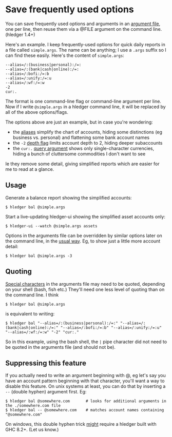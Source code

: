 # Save frequently used options

You can save frequently used options and arguments in an 
[argument file](manual#argument-files), one per
line, then reuse them via a @FILE argument on the command line.
(hledger 1.4+)

Here's an example.
I keep frequently-used options for quick daily reports in a file
called `simple.args`. The name can be anything; I use a `.args` suffix
so I can find these easily. Here's the content of `simple.args`:
```
--alias=/:(business|personal):/=:
--alias=/:(bank|cash|online):/=:
--alias=/:bofi:/=:b
--alias=/:unify:/=:u
--alias=/:wf:/=:w
-2
cur:.
```

The format is one command-line flag or command-line argument per line.
Now if I write `@simple.args` in a hledger command line, it will be replaced
by all of the above options/flags.

The options above are just an example, but in case you're wondering:

- the [aliases](manual.html#account-aliases) simplify the chart of accounts, hiding some distinctions (eg business vs. personal) and flattening some bank account names
- the `-2` [depth flag](manual.html#depth-limiting) limits account depth to 2, hiding deeper subaccounts
- the `cur:.` [query argument](manual.html#queries) shows only single-character currencies, hiding a bunch of cluttersome commodities I don't want to see

Ie they remove some detail, giving simplified reports which are easier for me to read at a glance.

## Usage

Generate a balance report showing the simplified accounts:
```shell
$ hledger bal @simple.args
```
Start a live-updating hledger-ui showing the simplified asset accounts only:
```shell
$ hledger-ui --watch @simple.args assets
```

Options in the arguments file can be overridden by similar options later on
the command line, in the [usual way](manual.html#options). 
Eg, to show just a little more account detail:
```shell
$ hledger bal @simple.args -3
```

## Quoting

[Special characters](manual.html#special-characters) in the arguments file 
may need to be quoted, depending on your shell (bash, fish etc.) 
They'll need one less level of quoting than on the command line.
I think
```shell
$ hledger bal @simple.args
```
is equivalent to writing:
```shell
$ hledger bal "--alias=/:(business|personal):/=:" "--alias=/:(bank|cash|online):/=:" "--alias=/:bofi:/=:b" "--alias=/:unify:/=:u" "--alias=/:wf:/=:w" "-2" "cur:."
```
So in this example, using the bash shell, the `|` pipe character did 
not need to be quoted in the arguments file (and should not be). 

## Suppressing this feature

If you actually need to write an argument beginning with @, 
eg let's say you have an account pattern beginning with that character, 
you'll want a way to disable this feature.  On unix systems at least, 
you can do that by inserting a `--` (double hyphen) argument first. Eg:
```
$ hledger bal @somewhere.com       # looks for additional arguments in the ./somewhere.com file
$ hledger bal -- @somewhere.com    # matches account names containing "@somewhere.com"
```

On windows, this double hyphen trick [might](https://ghc.haskell.org/trac/ghc/ticket/13287) require a hledger built with GHC 8.2+. 
(Let us know.)
